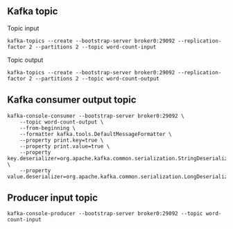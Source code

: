 
## Kafka topic
Topic input
``` 
kafka-topics --create --bootstrap-server broker0:29092 --replication-factor 2 --partitions 2 --topic word-count-input
```
Topic output

``` 
kafka-topics --create --bootstrap-server broker0:29092 --replication-factor 2 --partitions 2 --topic word-count-output
```


## Kafka consumer output topic

```
kafka-console-consumer --bootstrap-server broker0:29092 \
    --topic word-count-output \
    --from-beginning \
    --formatter kafka.tools.DefaultMessageFormatter \
    --property print.key=true \
    --property print.value=true \
    --property key.deserializer=org.apache.kafka.common.serialization.StringDeserializer \
    --property value.deserializer=org.apache.kafka.common.serialization.LongDeserializer 
```

## Producer input topic
```
kafka-console-producer --bootstrap-server broker0:29092 --topic word-count-input
```
